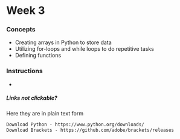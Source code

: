 # Week 3

### Concepts

* Creating arrays in Python to store data
* Utilizing for-loops and while loops to do repetitive tasks
* Defining functions

### Instructions

* 

##### Links not clickable?
Here they are in plain text form

```html
Download Python - https://www.python.org/downloads/
Download Brackets - https://github.com/adobe/brackets/releases
```